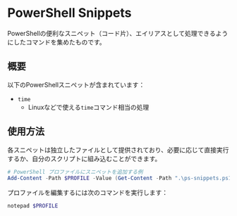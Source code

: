 # PowerShell Snippets

PowerShellの便利なスニペット（コード片）、エイリアスとして処理できるようにしたコマンドを集めたものです。

## 概要

以下のPowerShellスニペットが含まれています：

- `time`
  - Linuxなどで使える`time`コマンド相当の処理

## 使用方法

各スニペットは独立したファイルとして提供されており、必要に応じて直接実行するか、自分のスクリプトに組み込むことができます。

```powershell
# PowerShell プロファイルにスニペットを追加する例
Add-Content -Path $PROFILE -Value (Get-Content -Path ".\ps-snippets.ps1")
```

プロファイルを編集するには次のコマンドを実行します：

```powershell
notepad $PROFILE
```
